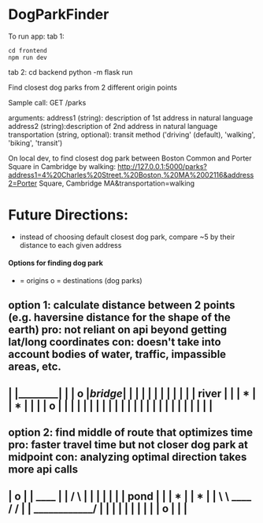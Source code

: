 # DogParkFinder
To run app:
tab 1:
```
cd frontend 
npm run dev
```
tab 2:
cd backend
python -m flask run

Find closest dog parks from 2 different origin points

Sample call: 
GET /parks

arguments:
address1 (string): description of 1st address in natural language
address2 (string):description of 2nd address in natural language
transportation (string, optional): transit method ('driving' (default), 'walking', 'biking', 'transit')

On local dev, to find closest dog park between Boston Common and Porter Square in Cambridge by walking:
http://127.0.0.1:5000/parks?address1=4%20Charles%20Street.%20Boston,%20MA%2002116&address2=Porter Square, Cambridge MA&transportation=walking

# Future Directions:
- instead of choosing default closest dog park, compare ~5 by their distance to each given address

#### Options for finding dog park
* = origins
o = destinations (dog parks)

option 1: calculate distance between 2 points (e.g. haversine distance for the shape of the earth)
pro: not reliant on api beyond getting lat/long coordinates
con: doesn't take into account bodies of water, traffic, impassible areas, etc.
--------------------------------------
|            |________|              |
|          o |_bridge_|              |
|            |        |              |
|            |        |              |
|            | river  |              |
|        *   |        |   *          |
|            |        | o            |
|            |        |              |
|            |        |              |
|            |        |              |
|            |        |              |
|            |        |              |
|            |        |              |
--------------------------------------

option 2: find middle of route that optimizes time 
pro: faster travel time but not closer dog park at midpoint
con: analyzing optimal direction takes more api calls
--------------------------------------
|                o                   |
|               ____                 |
|             /      \               |
|            |        |              |
|            |  pond  |              |
|        *   |        |   *          |
|         \   \ ____ /   /           |
|          \____________/            |
|                                    |
|                                    |
|                                    |
|                                    |
|                o                   |
|                                    |
--------------------------------------
